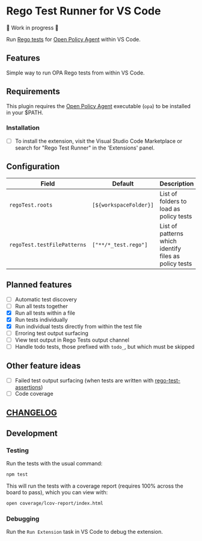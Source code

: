 # Rego Test Runner for VS Code

🚧 Work in progress 🚧

Run [Rego tests](https://www.openpolicyagent.org/docs/latest/policy-testing/) for [Open Policy Agent](https://www.openpolicyagent.org) within VS Code.

## Features

Simple way to run OPA Rego tests from within VS Code.

## Requirements

This plugin requires the [Open Policy Agent](https://github.com/open-policy-agent/opa) executable (`opa`) to be installed in your $PATH.

### Installation

* [ ] To install the extension, visit the Visual Studio Code Marketplace or search for "Rego Test Runner" in the 'Extensions' panel.

## Configuration

| Field | Default | Description |
| ----- | ------- | ----------- |
| `regoTest.roots` | `[${workspaceFolder}]` | List of folders to load as policy tests |
| `regoTest.testFilePatterns` | `["**/*_test.rego"]` | List of patterns which identify files as policy tests |

## Planned features

* [ ] Automatic test discovery
* [ ] Run all tests together
* [x] Run all tests within a file
* [x] Run tests individually
* [x] Run individual tests directly from within the test file
* [ ] Erroring test output surfacing
* [ ] View test output in Rego Tests output channel
* [ ] Handle todo tests, those prefixed with `todo_`, but which must be skipped

## Other feature ideas
* [ ] Failed test output surfacing (when tests are written with [rego-test-assertions](https://github.com/anderseknert/rego-test-assertions))
* [ ] Code coverage

## [CHANGELOG](./CHANGELOG.md)

## Development

### Testing

Run the tests with the usual command:

```sh
npm test
```

This will run the tests with a coverage report (requires 100% across the board to pass), which you can view with:

```sh
open coverage/lcov-report/index.html
```

### Debugging

Run the `Run Extension` task in VS Code to debug the extension.